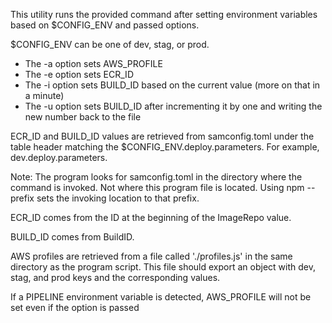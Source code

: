 This utility runs the provided command after setting environment variables based on $CONFIG_ENV and passed options.

$CONFIG_ENV can be one of dev, stag, or prod.

- The -a option sets AWS_PROFILE
- The -e option sets ECR_ID
- The -i option sets BUILD_ID based on the current value (more on that in a minute)
- The -u option sets BUILD_ID after incrementing it by one and writing the new number back to the file

ECR_ID and BUILD_ID values are retrieved from samconfig.toml under the table header matching the $CONFIG_ENV.deploy.parameters. For example, dev.deploy.parameters.

Note: The program looks for samconfig.toml in the directory where the command is invoked. Not where this program file is located. Using npm --prefix sets the invoking location to that prefix.

ECR_ID comes from the ID at the beginning of the ImageRepo value.

BUILD_ID comes from BuildID.

AWS profiles are retrieved from a file called './profiles.js' in the same directory as the program script. This file should export an object with dev, stag, and prod keys and the corresponding values.

If a PIPELINE environment variable is detected, AWS_PROFILE will not be set even if the option is passed
